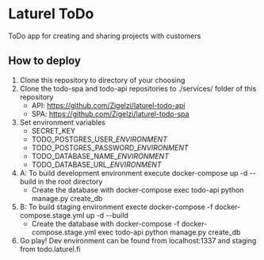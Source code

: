 # Laturel ToDo
ToDo app for creating and sharing projects with customers

## How to deploy
1. Clone this repository to directory of your choosing
2. Clone the todo-spa and todo-api repositories to ./services/ folder of this repository
    * API: https://github.com/Zigelzi/laturel-todo-api
    * SPA: https://github.com/Zigelzi/laturel-todo-spa
3. Set environment variables
    * SECRET_KEY
    * TODO_POSTGRES_USER_*ENVIRONMENT*
    * TODO_POSTGRES_PASSWORD_*ENVIRONMENT*
    * TODO_DATABASE_NAME_*ENVIRONMENT*
    * TODO_DATABASE_URL_*ENVIRONMENT*
4. A: To build development environment execute docker-compose up -d --build in the root directory
    * Create the database with docker-compose exec todo-api python manage.py create_db
4. B: To build staging environment execte docker-compose -f docker-compose.stage.yml up -d --build
    * Create the database with docker-compose -f docker-compose.stage.yml exec todo-api python manage.py create_db
5. Go play! Dev environment can be found from localhost:1337 and staging from todo.laturel.fi
